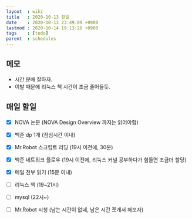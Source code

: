 ```yaml
---
layout  : wiki
title   : 2020-10-13 할일
date    : 2020-10-13 23:49:09 +0900
lastmod : 2020-10-14 19:13:28 +0900
tags    : [todo]
parent  : schedules
---
```


## 메모
 * 시간 분배 잘하자.
 * 이발 때문에 리눅스 책 시간이 조금 줄어들듯.

## 매일 할일
 * [X] NOVA 논문 (NOVA Design Overview 까지는 읽어야함)
 * [X] 백준 dp 1개 (점심시간 이내)
 * [X] Mr.Robot 스크립트 리딩 (19시 이전에, 30분)
 * [X] 백준 네트워크 플로우 (19시 이전에, 리눅스 커널 공부하다가 힘들면 조금더 할당)
 * [X] 메일 전부 읽기 (15분 이내)
 * [ ] 리눅스 책 (19~21시)
 * [ ] mysql (22시~)
 * [ ] Mr.Robot 시청 (남는 시간이 없네, 남은 시간 쪼개서 해보자)

